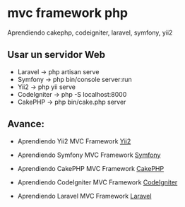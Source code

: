 # mvc framework php

Aprendiendo cakephp, codeigniter, laravel, symfony, yii2

## Usar un servidor Web

* Laravel ->
      php artisan serve
* Symfony ->
      php bin/console server:run
* Yii2 ->
      php yii serve
* CodeIgniter ->
      php -S localhost:8000
* CakePHP ->
      php bin/cake.php server

## Avance:

* Aprendiendo Yii2 MVC Framework [Yii2](https://github.com/NubeAndoBo/curso-yii2)

* Aprendiendo Symfony MVC Framework [Symfony](https://github.com/NubeAndoBo/curso-symfony)

* Aprendiendo CakePHP MVC Framework [CakePHP](https://github.com/NubeAndoBo/curso-cakephp)

* Aprendiendo CodeIgniter MVC Framework [CodeIgniter](https://github.com/NubeAndoBo/curso-codeigniter)

* Aprendiendo Laravel MVC Framework [Laravel](https://github.com/NubeAndoBo/curso-laravel)
